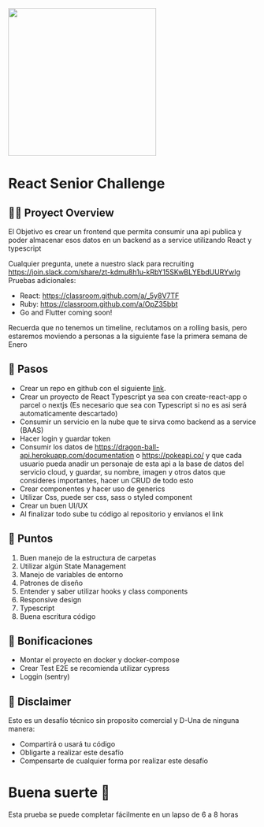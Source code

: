 <img src="https://getduna.com/svg/duna-logo.svg" width="300">

# React Senior Challenge

## 👩‍💻 Proyect Overview

El Objetivo es crear un frontend que permita consumir una api publica y poder almacenar esos datos en un backend as a service utilizando React y typescript

Cualquier pregunta, unete a nuestro slack para recruiting https://join.slack.com/share/zt-kdmu8h1u-kRbY15SKwBLYEbdUURYwIg
Pruebas adicionales:
- React: https://classroom.github.com/a/_5y8V7TF
- Ruby: https://classroom.github.com/a/OpZ35bbt
- Go and Flutter coming soon!

Recuerda que no tenemos un timeline, reclutamos on a rolling basis, pero estaremos moviendo a personas a la siguiente fase la primera semana de Enero

## 🦶 Pasos
- Crear un repo en github con el siguiente [link](https://classroom.github.com/a/_5y8V7TF).
- Crear un proyecto de React Typescript ya sea con create-react-app o parcel o nextjs (Es necesario que sea con Typescript si no es asi será automaticamente descartado)
- Consumir un servicio en la nube que te sirva como backend as a service (BAAS)
- Hacer login y guardar token
- Consumir los datos de https://dragon-ball-api.herokuapp.com/documentation o https://pokeapi.co/ y que cada usuario pueda anadir un personaje de esta api a la base de datos del servicio cloud, y guardar, su nombre, imagen y otros datos que consideres importantes, hacer un CRUD de todo esto
- Crear componentes y hacer uso de generics
- Utilizar Css, puede ser css, sass o styled component
- Crear un buen UI/UX
- Al finalizar todo sube tu código al repositorio y envíanos el link

## 🎯 Puntos

1. Buen manejo de la estructura de carpetas
2. Utilizar algún State Management
3. Manejo de variables de entorno
4. Patrones de diseño
5. Entender y saber utilizar hooks y class components
6. Responsive design
7. Typescript
8. Buena escritura código

## 🎯 Bonificaciones

- Montar el proyecto en docker y docker-compose
- Crear Test E2E se recomienda utilizar cypress
- Loggin (sentry)

## 📃 Disclaimer

Esto es un desafío técnico sin proposito comercial y D-Una de ninguna manera:

* Compartirá o usará tu código
* Obligarte a realizar este desafío
* Compensarte de cualquier forma por realizar este desafío

# Buena suerte 🚀
Esta prueba se puede completar fácilmente en un lapso de 6 a 8 horas

